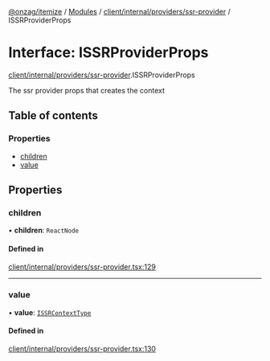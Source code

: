 [@onzag/itemize](../README.md) / [Modules](../modules.md) / [client/internal/providers/ssr-provider](../modules/client_internal_providers_ssr_provider.md) / ISSRProviderProps

# Interface: ISSRProviderProps

[client/internal/providers/ssr-provider](../modules/client_internal_providers_ssr_provider.md).ISSRProviderProps

The ssr provider props that creates the context

## Table of contents

### Properties

- [children](client_internal_providers_ssr_provider.ISSRProviderProps.md#children)
- [value](client_internal_providers_ssr_provider.ISSRProviderProps.md#value)

## Properties

### children

• **children**: `ReactNode`

#### Defined in

[client/internal/providers/ssr-provider.tsx:129](https://github.com/onzag/itemize/blob/73e0c39e/client/internal/providers/ssr-provider.tsx#L129)

___

### value

• **value**: [`ISSRContextType`](client_internal_providers_ssr_provider.ISSRContextType.md)

#### Defined in

[client/internal/providers/ssr-provider.tsx:130](https://github.com/onzag/itemize/blob/73e0c39e/client/internal/providers/ssr-provider.tsx#L130)

